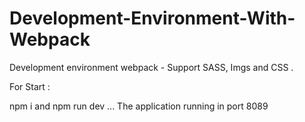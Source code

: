 # Development-Environment-With-Webpack
Development environment webpack - Support SASS, Imgs and CSS . 

For Start : 

npm i and npm run dev ...
The application running in port 8089
